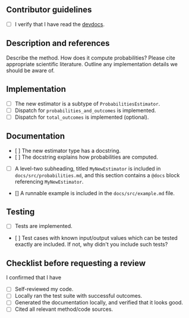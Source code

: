 ## Contributor guidelines

- [ ] I verify that I have read the
    [devdocs](https://juliadynamics.github.io/Entropies.jl/dev/devdocs/).

## Description and references

Describe the method. How does it compute probabilities? Please cite appropriate scientific
literature. Outline any implementation details we should be aware of.

## Implementation

- [ ] The new estimator is a subtype of `ProbabilitiesEstimator`.
- [ ] Dispatch for `probabilities_and_outcomes` is implemented.
- [ ] Dispatch for `total_outcomes` is implemented (optional).

## Documentation

- [ ] The new estimator type has a docstring.
- [ ] The docstring explains how probabilities are computed.
- [ ] A level-two subheading, titled `MyNewEstimator` is included in
    `docs/src/probabilities.md`, and this section contains a `@docs` block
    referencing `MyNewEstimator`.
- [] A runnable example is included in the `docs/src/example.md` file.

## Testing

- [ ] Tests are implemented.
- [ ] Test cases with known input/output values which can be tested exactly are included.
    If not, why didn't you include such tests?

## Checklist before requesting a review

I confirmed that I have

- [ ] Self-reviewed my code.
- [ ] Locally ran the test suite with successful outcomes.
- [ ] Generated the documentation locally, and verified that it looks good.
- [ ] Cited all relevant method/code sources.
